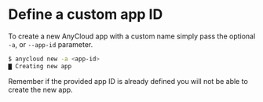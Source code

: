 # Define a custom app ID

To create a new AnyCloud app with a custom name simply pass the optional `-a`, or `--app-id` parameter.

```bash
$ anycloud new -a <app-id>
▇ Creating new app

```

Remember if the provided app ID is already defined you will not be able to create the new app.